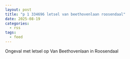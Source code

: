 ```yaml
---
layout: post
title: "p 1 334696 letsel van beethovenlaan roosendaal"
date: 2025-08-19
categories: 
  - rss
tags: 
  - feed
---
```


Ongeval met letsel op Van Beethovenlaan in Roosendaal
